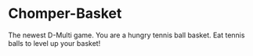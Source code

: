 # Chomper-Basket
The newest D-Multi game. You are a hungry tennis ball basket. Eat tennis balls to level up your basket!
